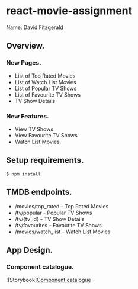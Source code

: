 # react-movie-assignment

Name: David Fitzgerald

## Overview.

### New Pages.

+ List of Top Rated Movies
+ List of Watch List Movies
+ List of Popular TV Shows
+ List of Favourite TV Shows
+ TV Show Details 


### New Features.

+ View TV Shows
+ View Favourite TV Shows
+ Watch List Movies 

## Setup requirements.

```
$ npm install
```

## TMDB endpoints.

+ /movies/top_rated - Top Rated Movies
+ /tv/popular - Popular TV Shows
+ /tv/{tv_id} - TV Show Details
+ /tv/favourites - Favourite TV Shows
+ /movies/watch_list - Watch List Movies

## App Design.

### Component catalogue.

![Storybook][Component catalogue](https://github.com/davidfitzgerald20094338/react-movie-assignment/assets/74902396/9920b3c6-4a78-4ee6-a230-d5ca9db4d7e3)

